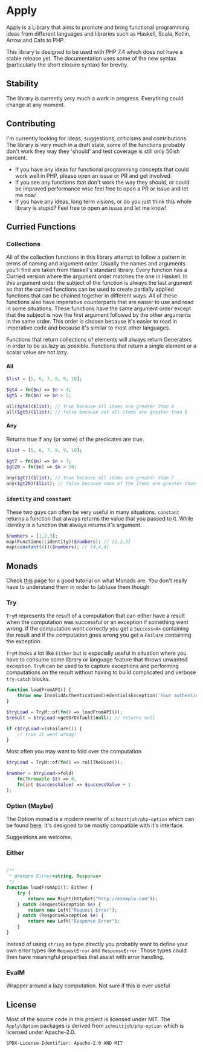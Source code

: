 # Apply

Apply is a Library that aims to promote and bring functional programming ideas from different languages and 
libraries such as Haskell, Scala, Kotlin, Arrow and Cats to PHP.

This library is designed to be used with PHP 7.4 which does not have a stable release yet. The documentation uses some
of the new syntax (particularly the short closure syntax) for brevity.

## Stability

The library is currently very much a work in progress. Everything could change at any moment.

## Contributing

I'm currently looking for ideas, suggestions, criticisms and contributions. The library is very much in a draft state,
some of the functions probably don't work they way they 'should' and test coverage is still only 50ish percent.

* If you have any ideas for functional programming concepts that could work well in PHP, please open an issue or PR and 
get involved.
* If you see any functions that don't work the way they should, or could be improved performance wise feel free to open
a PR or issue and let me now!
* If you have any ideas, long term visions, or do you just think this whole library is stupid? Feel free to open an 
issue and let me know! 

## Curried Functions
 
### Collections

All of the collection functions in this library attempt to follow a pattern in terms of naming and argument order.
Usually the names and arguments you'll find are taken from Haskell's standard library. Every function has a Curried
version where the argument order matches the one in Haskell. In this argument order the subject of the function is
always the last argument so that the curried functions can be used to create partially applied functions that can
be chained together in different ways. All of these functions also have imperative counterparts that are easier
to use and read in some situations. These functions have the same argument order except that the subject is now
the first argument followed by the other arguments in the same order. This order is chosen because it's easier
to read in imperative code and because it's similar to most other languages.

Functions that return collections of elements will always return Generators in order to be as lazy as possible.
Functions that return a single element or a scalar value are not lazy. 

#### All

```php
$list = [5, 6, 7, 8, 9, 10];

$gt4 = fn($n) => $n > 4;
$gt5 = fn($n) => $n > 5;

all($gt4)($list); // true because all items are greater than 4
all($gt5)($list); // false because not all items are greater than 5
```

#### Any

Returns true if any (or some) of the predicates are true.

```php
$list = [5, 6, 7, 8, 9, 10];

$gt7 = fn($n) => $n > 7;
$gt20 = fn($n) => $n > 20;

any($gt7)($list); // true because all items are greater than 7
any($gt20)($list); // false because none of the items are greater than 20
```


### `identity` and `constant`

These two guys can often be very useful in many situations. `constant` returns a function that always returns the value
that you passed to it. While identity is a function that always returns it's argument.

```php
$numbers = [1,2,3];
map(Functions::identity)($numbers); // [1,2,3]
map(constant(4))($numbers); // [4,4,4]
```

## Monads

Check [this](https://arrow-kt.io/docs/patterns/monads/) page for a good tutorial on what Monads are. You don't really 
have to understand them in order to (ab)use them though.

### Try

`TryM` represents the result of a computation that can either have a result when the computation was successful or
an exception if something went wrong. If the computation went correctly you get a `Success<A>` containing the result and 
if the computation goes wrong you get a `Failure` containing the exception.

`TryM` looks a lot like `Either` but is especially useful in situation where you have to consume some library or 
language feature that throws unwanted exception. `TryM` can be used to to capture exceptions and performing computations
on the result without having to build complicated and verbose `try-catch` blocks. 

```php
function loadFromAPI() {
    throw new InvalidAuthenticationCredentialsException('Your authentication credentials are invalid');
}

$tryLoad = TryM::of(fn() => loadFromAPI());
$result = $tryLoad->getOrDefault(null); // returns null

if ($tryLoad->isFailure()) {
    // true it went wrong!
}
```

Most often you may want to fold over the computation

```php
$tryLoad = TryM::of(fn() => rollTheDice());

$number = $tryLoad->fold(
    fn(Throwable $t) => 0,
    fn(int $successValue) => $successValue + 1
);
```

### Option (Maybe)

The Option monad is a modern rewrite of `schmittjoh/php-option` which can be found 
[here](https://github.com/schmittjoh/php-option). It's designed to be mostly compatible with it's interface.

Suggestions are welcome.

### Either


```php

/**
 * @return Either<string, Response>
 */
function loadFromApi(): Either {
    try { 
        return new Right(httpGet("http://example.com"));
    } catch (RequestException $e) {
        return new Left("Request Error");
    } catch (ResponseException $e) {
        return new Left("Response Error");
    }
}

```

Instead of using `string` as type directly you probably want to define your own error types like `RequestError` and 
`ResponseError`. Those types could then have meaningful properties that assist with error handling.  

### EvalM

Wrapper around a lazy computation. Not sure if this is ever useful

## License

Most of the source code in this project is  licensed under MIT. The `Apply\Option` packages is derived from 
`schmittjoh/php-option` which is licensed under Apache-2.0. 

`SPDX-License-Identifier: Apache-2.0 AND MIT`